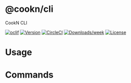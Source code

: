 @cookn/cli
==========

CookN CLI

[![oclif](https://img.shields.io/badge/cli-oclif-brightgreen.svg)](https://oclif.io)
[![Version](https://img.shields.io/npm/v/@cookn/cli.svg)](https://npmjs.org/package/@cookn/cli)
[![CircleCI](https://circleci.com/gh/cookn/cli/tree/master.svg?style=shield)](https://circleci.com/gh/cookn/cli/tree/master)
[![Downloads/week](https://img.shields.io/npm/dw/@cookn/cli.svg)](https://npmjs.org/package/@cookn/cli)
[![License](https://img.shields.io/npm/l/@cookn/cli.svg)](https://github.com/cookn/cli/blob/master/package.json)

<!-- toc -->
# Usage
<!-- usage -->
# Commands
<!-- commands -->
